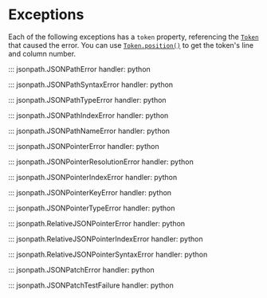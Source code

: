 # Exceptions

Each of the following exceptions has a `token` property, referencing the [`Token`](custom_api.md#jsonpath.token.Token) that caused the error. You can use [`Token.position()`](custom_api.md#jsonpath.token.Token.position) to get the token's line and column number.

::: jsonpath.JSONPathError
    handler: python

::: jsonpath.JSONPathSyntaxError
    handler: python

::: jsonpath.JSONPathTypeError
    handler: python

::: jsonpath.JSONPathIndexError
    handler: python

::: jsonpath.JSONPathNameError
    handler: python

::: jsonpath.JSONPointerError
    handler: python

::: jsonpath.JSONPointerResolutionError
    handler: python

::: jsonpath.JSONPointerIndexError
    handler: python

::: jsonpath.JSONPointerKeyError
    handler: python

::: jsonpath.JSONPointerTypeError
    handler: python

::: jsonpath.RelativeJSONPointerError
    handler: python

::: jsonpath.RelativeJSONPointerIndexError
    handler: python

::: jsonpath.RelativeJSONPointerSyntaxError
    handler: python

::: jsonpath.JSONPatchError
    handler: python

::: jsonpath.JSONPatchTestFailure
    handler: python

